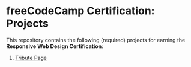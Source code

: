 # freeCodeCamp Certification: Projects
This repository contains the following (required) projects
for earning the **Responsive Web Design Certification**:
1. [Tribute Page](#)

